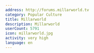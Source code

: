 ```yaml
---
address: http://forums.millarworld.tv
category: Popular Culture
title: Millarworld
description: Millarworld
userCount: 5791
icon: millarworld.jpg
activity: very high
language: en
---
```

